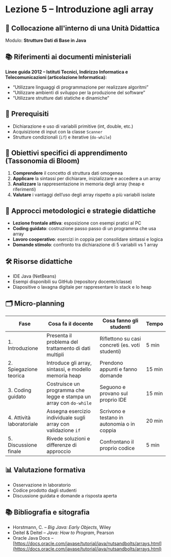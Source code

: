 # Lezione 5 – Introduzione agli array

## 📌 Collocazione all'interno di una Unità Didattica

Modulo: **Strutture Dati di Base in Java**

## 📚 Riferimenti ai documenti ministeriali

**Linee guida 2012 – Istituti Tecnici, Indirizzo Informatica e Telecomunicazioni (articolazione Informatica):**

* “Utilizzare linguaggi di programmazione per realizzare algoritmi”
* “Utilizzare ambienti di sviluppo per la produzione del software”
* “Utilizzare strutture dati statiche e dinamiche”

## 🧠 Prerequisiti

* Dichiarazione e uso di variabili primitive (int, double, etc.)
* Acquisizione di input con la classe `Scanner`
* Strutture condizionali (`if`) e iterative (`do-while`)

## 🎯 Obiettivi specifici di apprendimento (Tassonomia di Bloom)

1. **Comprendere** il concetto di struttura dati omogenea
2. **Applicare** la sintassi per dichiarare, inizializzare e accedere a un array
3. **Analizzare** la rappresentazione in memoria degli array (heap e riferimenti)
4. **Valutare** i vantaggi dell’uso degli array rispetto a più variabili isolate

## 🧩 Approcci metodologici e strategie didattiche

* **Lezione frontale attiva**: esposizione con esempi pratici al PC
* **Coding guidato**: costruzione passo passo di un programma che usa array
* **Lavoro cooperativo**: esercizi in coppia per consolidare sintassi e logica
* **Domande stimolo**: confronto tra dichiarazione di 5 variabili vs 1 array

## 🛠️ Risorse didattiche

* IDE Java (NetBeans)
* Esempi disponibili su GitHub (repository docente/classe)
* Diapositive o lavagna digitale per rappresentare lo stack e lo heap

## 🗂️ Micro-planning

| Fase                      | Cosa fa il docente                                                 | Cosa fanno gli studenti                         | Tempo  |
| ------------------------- | ------------------------------------------------------------------ | ----------------------------------------------- | ------ |
| 1. Introduzione           | Presenta il problema del trattamento di dati multipli              | Riflettono su casi concreti (es. voti studenti) | 5 min  |
| 2. Spiegazione teorica    | Introduce gli array, sintassi, e modello memoria heap              | Prendono appunti e fanno domande                | 15 min |
| 3. Coding guidato         | Costruisce un programma che legge e stampa un array con `do-while` | Seguono e provano sul proprio IDE               | 15 min |
| 4. Attività laboratoriale | Assegna esercizio individuale sugli array con validazione `if`     | Scrivono e testano in autonomia o in coppia     | 20 min |
| 5. Discussione finale     | Rivede soluzioni e differenze di approccio                         | Confrontano il proprio codice                   | 5 min  |

## 📊 Valutazione formativa

* Osservazione in laboratorio
* Codice prodotto dagli studenti
* Discussione guidata e domande a risposta aperta

## 📚 Bibliografia e sitografia

* Horstmann, C. – *Big Java: Early Objects*, Wiley
* Deitel & Deitel – *Java: How to Program*, Pearson
* Oracle Java Docs – [https://docs.oracle.com/javase/tutorial/java/nutsandbolts/arrays.html](https://docs.oracle.com/javase/tutorial/java/nutsandbolts/arrays.html)

